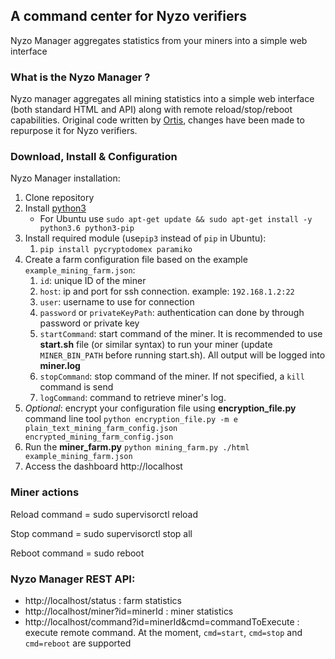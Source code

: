 ## A command center for Nyzo verifiers

Nyzo Manager aggregates statistics from your miners into a simple web interface

### What is the Nyzo Manager ?

Nyzo manager aggregates all mining statistics into a simple web interface (both standard HTML and API) along with remote reload/stop/reboot capabilities.
Original code written by [Ortis](https://github.com/0rtis/mochimo-farm-manager), changes have been made to repurpose it for Nyzo verifiers. 


### Download, Install & Configuration

Nyzo Manager installation:
1. Clone repository
2. Install [python3](https://www.python.org/downloads/)
	* For Ubuntu use `sudo apt-get update && sudo apt-get install -y python3.6 python3-pip`
3. Install required module (use`pip3` instead of `pip` in Ubuntu):
	1.  `pip install pycryptodomex paramiko` 
4. Create a farm configuration file based on the example `example_mining_farm.json`:
	1. `id`: unique ID of the miner
	2. `host`: ip and port for ssh connection. example: `192.168.1.2:22`
	3. `user`: username to use for connection
	4. `password` or `privateKeyPath`: authentication can done by through password or private key
	5. `startCommand`: start command of the miner. It is recommended to use **start.sh** file (or similar syntax) to run your miner (update `MINER_BIN_PATH` before running start.sh). All output will be logged into **miner.log**
	6. `stopCommand`: stop command of the miner. If not specified, a `kill` command is send
	7. `logCommand`: command to retrieve miner's log.
5. *Optional*: encrypt your configuration file using **encryption_file.py** command line tool `python encryption_file.py -m e plain_text_mining_farm_config.json encrypted_mining_farm_config.json`
6. Run the **miner_farm.py** `python mining_farm.py ./html example_mining_farm.json`
7. Access the dashboard http://localhost

### Miner actions
Reload command = sudo supervisorctl reload

Stop command = sudo supervisorctl stop all

Reboot command = sudo reboot


### Nyzo Manager REST API:
* http://localhost/status : farm statistics
* http://localhost/miner?id=minerId : miner statistics
* http://localhost/command?id=minerId&cmd=commandToExecute : execute remote command. At the moment, `cmd=start`, `cmd=stop` and `cmd=reboot` are supported

